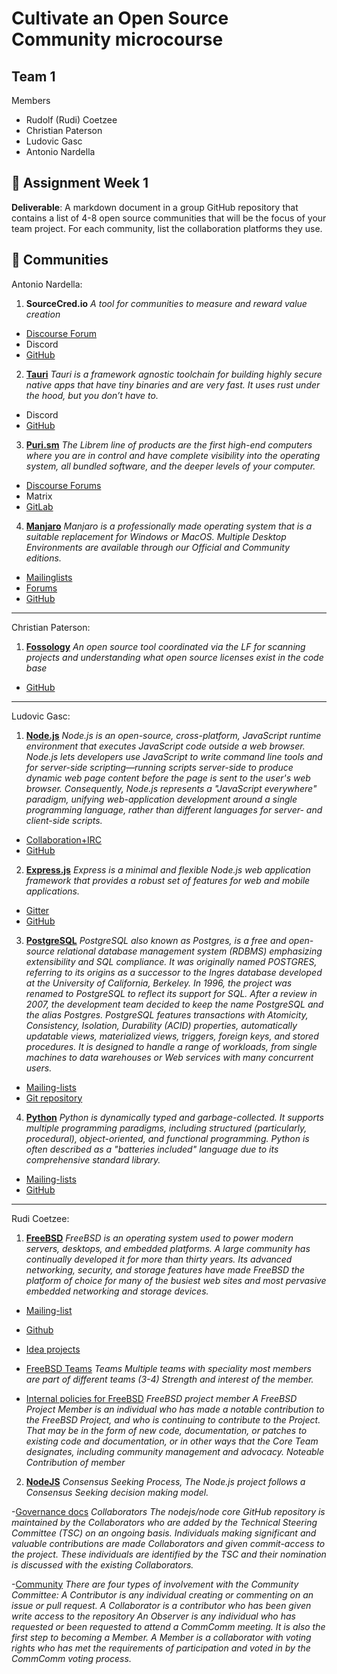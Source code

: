# Cultivate an Open Source Community microcourse
## Team 1
Members
- Rudolf (Rudi) Coetzee
- Christian Paterson
- Ludovic Gasc
- Antonio Nardella

:dart: Assignment Week 1
---
**Deliverable**: A markdown document in a group GitHub repository that contains a list of 4-8 open source communities that will be the focus of your team project. For each community, list the collaboration platforms they use.


:busts_in_silhouette: Communities
---
Antonio Nardella:

1. **SourceCred.io**
*A tool for communities to measure and reward value creation*

- [Discourse Forum](https://discourse.sourcecred.io/)
- Discord
- [GitHub](https://github.com/sourcecred)

2. **[Tauri](https://tauri.studio/)**
*Tauri is a framework agnostic toolchain for building highly secure native apps that have tiny binaries and are very fast. It uses rust under the hood, but you don’t have to.*

- Discord
- [GitHub](https://github.com/tauri-apps)

3. **[Puri.sm](https://puri.sm)**
*The Librem line of products are the first high-end computers where you are in control and have complete visibility into the operating system, all bundled software, and the deeper levels of your computer.*

- [Discourse Forums](https://forums.puri.sm/)
- Matrix
- [GitLab](https://source.puri.sm/public)

4. **[Manjaro](https://manjaro.org/)**
*Manjaro is a professionally made operating system that is a suitable replacement for Windows or MacOS. Multiple Desktop Environments are available through our Official and Community editions.*

- [Mailinglists](https://lists.manjaro.org/mailman/listinfo/manjaro-security)
- [Forums](https://forum.manjaro.org/)
- [GitHub](https://gitlab.manjaro.org/explore/groups)


---
Christian Paterson:

1. **[Fossology](https://www.fossology.org)**
*An open source tool coordinated via the LF for scanning projects and understanding what open source licenses exist in the code base*

- [GitHub](https://github.com/fossology/fossology)

---
Ludovic Gasc:

1. **[Node.js](https://nodejs.org/en/)**
*Node.js is an open-source, cross-platform, JavaScript runtime environment that executes JavaScript code outside a web browser. Node.js lets developers use JavaScript to write command line tools and for server-side scripting—running scripts server-side to produce dynamic web page content before the page is sent to the user's web browser. Consequently, Node.js represents a "JavaScript everywhere" paradigm, unifying web-application development around a single programming language, rather than different languages for server- and client-side scripts.*
- [Collaboration+IRC](https://nodejs.org/en/get-involved/)
- [GitHub](https://github.com/nodejs/node)

2. **[Express.js](https://expressjs.com/)**
*Express is a minimal and flexible Node.js web application framework that provides a robust set of features for web and mobile applications.*
- [Gitter](https://gitter.im/expressjs/express)
- [GitHub](https://github.com/expressjs/express)

3. **[PostgreSQL](https://www.postgresql.org/)**
*PostgreSQL also known as Postgres, is a free and open-source relational database management system (RDBMS) emphasizing extensibility and SQL compliance. It was originally named POSTGRES, referring to its origins as a successor to the Ingres database developed at the University of California, Berkeley. In 1996, the project was renamed to PostgreSQL to reflect its support for SQL. After a review in 2007, the development team decided to keep the name PostgreSQL and the alias Postgres.
PostgreSQL features transactions with Atomicity, Consistency, Isolation, Durability (ACID) properties, automatically updatable views, materialized views, triggers, foreign keys, and stored procedures. It is designed to handle a range of workloads, from single machines to data warehouses or Web services with many concurrent users.*
- [Mailing-lists](https://www.postgresql.org/list/)
- [Git repository](https://git.postgresql.org/gitweb/?p=postgresql.git)

4. **[Python](https://www.python.org/)**
*Python is dynamically typed and garbage-collected. It supports multiple programming paradigms, including structured (particularly, procedural), object-oriented, and functional programming. Python is often described as a "batteries included" language due to its comprehensive standard library.*
- [Mailing-lists](https://www.python.org/community/lists/)
- [GitHub](https://github.com/python/cpython)

---
Rudi Coetzee:

1. **[FreeBSD](https://www.freebsd.org/)**
*FreeBSD is an operating system used to power modern servers, desktops, and embedded platforms. A large community has continually developed it for more than thirty years. Its advanced networking, security, and storage features have made FreeBSD the platform of choice for many of the busiest web sites and most pervasive embedded networking and storage devices.*

- [Mailing-list](https://www.freebsd.org/doc/en_US.ISO8859-1/articles/contributors/staff-committers.html)
- [Github](https://www.freebsd.org/platforms/)
- [Idea projects](https://wiki.freebsd.org/IdeasPage)

- [FreeBSD Teams](https://www.freebsd.org/administration.html)
*Teams Multiple teams with speciality most members are part of different teams (3-4) Strength and interest of the member.*

- [Internal policies for FreeBSD](https://www.freebsd.org/internal/policies.html)
*FreeBSD project member 
A FreeBSD Project Member is an individual who has made a notable contribution to the FreeBSD Project, and who is continuing to contribute to the Project. That may be in the form of new code, documentation, or patches to existing code and documentation, or in other ways that the Core Team designates, including community management and advocacy. Noteable Contribution of member*


2. **[NodeJS](https://nodejs.org/en/)**
*Consensus Seeking Process, The Node.js project follows a Consensus Seeking decision making model.*

-[Governance docs](https://nodejs.org/en/about/governance/) 
*Collaborators The nodejs/node core GitHub repository is maintained by the Collaborators who are added by the Technical Steering Committee (TSC) on an ongoing basis. Individuals making significant and valuable contributions are made Collaborators and given commit-access to the project. These individuals are identified by the TSC and their nomination is discussed with the existing Collaborators.*

-[Community](https://nodejs.org/en/about/community/) 
*There are four types of involvement with the Community Committee: 
A Contributor is any individual creating or commenting on an issue or pull request. 
A Collaborator is a contributor who has been given write access to the repository 
An Observer is any individual who has requested or been requested to attend a CommComm meeting. 
It is also the first step to becoming a Member. 
A Member is a collaborator with voting rights who has met the requirements of participation and voted in by the CommComm voting process.*
